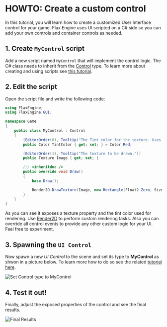 # HOWTO: Create a custom control

In this tutorial, you will learn how to create a customized User Interface control for your game. Flax Engine uses UI scripted on a C# side so you can add your own controls and container controls as needed.

## 1. Create `MyControl` script

Add a new script named `MyControl` that will implement the control logic. The C# class needs to inherit from the [Control](https://docs.flaxengine.com/api/FlaxEngine.GUI.Control.html) type. To learn more about creating and using scripts see [this tutorial](../../scripting/new-script.md).

## 2. Edit the script

Open the script file and write the following code:

```cs
using FlaxEngine;
using FlaxEngine.GUI;

namespace Game
{
	public class MyControl : Control
	{
		[EditorOrder(0), Tooltip("The Tint color for the texture. Uses red as default.")]
		public Color TintColor { get; set; } = Color.Red;

		[EditorOrder(1), Tooltip("The texture to be drawn.")]
		public Texture Image { get; set; }

		/// <inheritdoc />
		public override void Draw()
		{
			base.Draw();

			Render2D.DrawTexture(Image, new Rectangle(Float2.Zero, Size), TintColor);
		}
	}
}

```

As you can see it exposes a texture property and the tint color used for rendering. Use [Render2D](https://docs.flaxengine.com/api/FlaxEngine.Render2D.html) to perform custom rendering tasks. Also you can override all control events to provide any other custom logic for your UI. Feel free to experiment.

## 3. Spawning the `UI Control`

Now spawn a new *UI Control* to the scene and set its type to **MyControl** as shwon in a picture below.
To learn more how to do so see the related [tutorial here](create-ui.md).

![Set Control type to MyControl](media/set-control-to-my-control.png)

## 4. Test it out!

Finally, adjust the exposed properties of the control and see the final results.

![Final Results](media/custom-control-results.png)

